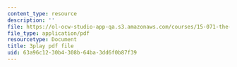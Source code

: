 ```yaml
---
content_type: resource
description: ''
file: https://ol-ocw-studio-app-qa.s3.amazonaws.com/courses/15-071-the-analytics-edge-spring-2017/63a96c1230b4308b64ba3dd6f0b87f39_2wtc5Su-fZA.pdf
file_type: application/pdf
resourcetype: Document
title: 3play pdf file
uid: 63a96c12-30b4-308b-64ba-3dd6f0b87f39
---
```

